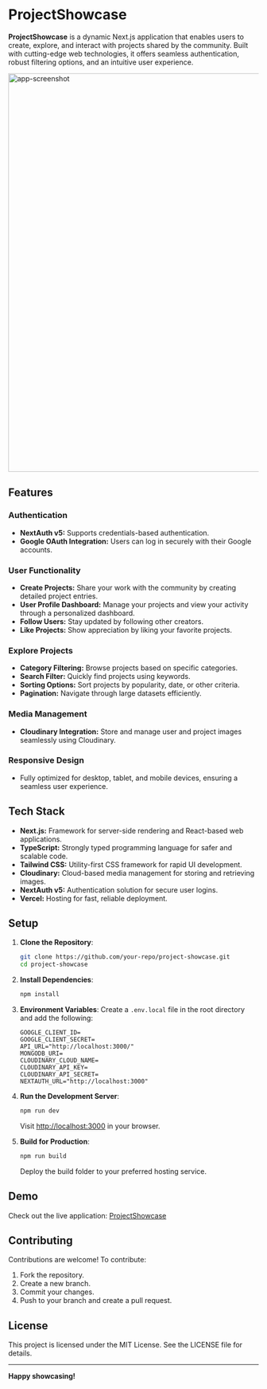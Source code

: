 # ProjectShowcase

**ProjectShowcase** is a dynamic Next.js application that enables users to create, explore, and interact with projects shared by the community. Built with cutting-edge web technologies, it offers seamless authentication, robust filtering options, and an intuitive user experience.

<img width="800" alt="app-screenshot" src="https://github.com/user-attachments/assets/481bfdb4-5535-4678-9c11-89972379c716" />

## Features

### Authentication
- **NextAuth v5:** Supports credentials-based authentication.
- **Google OAuth Integration:** Users can log in securely with their Google accounts.

### User Functionality
- **Create Projects:** Share your work with the community by creating detailed project entries.
- **User Profile Dashboard:** Manage your projects and view your activity through a personalized dashboard.
- **Follow Users:** Stay updated by following other creators.
- **Like Projects:** Show appreciation by liking your favorite projects.

### Explore Projects
- **Category Filtering:** Browse projects based on specific categories.
- **Search Filter:** Quickly find projects using keywords.
- **Sorting Options:** Sort projects by popularity, date, or other criteria.
- **Pagination:** Navigate through large datasets efficiently.

### Media Management
- **Cloudinary Integration:** Store and manage user and project images seamlessly using Cloudinary.

### Responsive Design
- Fully optimized for desktop, tablet, and mobile devices, ensuring a seamless user experience.

## Tech Stack
- **Next.js:** Framework for server-side rendering and React-based web applications.
- **TypeScript:** Strongly typed programming language for safer and scalable code.
- **Tailwind CSS:** Utility-first CSS framework for rapid UI development.
- **Cloudinary:** Cloud-based media management for storing and retrieving images.
- **NextAuth v5:** Authentication solution for secure user logins.
- **Vercel:** Hosting for fast, reliable deployment.

## Setup

1. **Clone the Repository**:
   ```bash
   git clone https://github.com/your-repo/project-showcase.git
   cd project-showcase
   ```

2. **Install Dependencies**:
   ```bash
   npm install
   ```

3. **Environment Variables**:
   Create a `.env.local` file in the root directory and add the following:
   ```env
   GOOGLE_CLIENT_ID=
   GOOGLE_CLIENT_SECRET=
   API_URL="http://localhost:3000/"
   MONGODB_URI=
   CLOUDINARY_CLOUD_NAME=
   CLOUDINARY_API_KEY=
   CLOUDINARY_API_SECRET=
   NEXTAUTH_URL="http://localhost:3000"
   ```

4. **Run the Development Server**:
   ```bash
   npm run dev
   ```
   Visit [http://localhost:3000](http://localhost:3000) in your browser.

5. **Build for Production**:
   ```bash
   npm run build
   ```
   Deploy the build folder to your preferred hosting service.

## Demo
Check out the live application: [ProjectShowcase](https://project-showcase-pied.vercel.app/explore)

## Contributing

Contributions are welcome! To contribute:
1. Fork the repository.
2. Create a new branch.
3. Commit your changes.
4. Push to your branch and create a pull request.

## License
This project is licensed under the MIT License. See the LICENSE file for details.

---

**Happy showcasing!**


